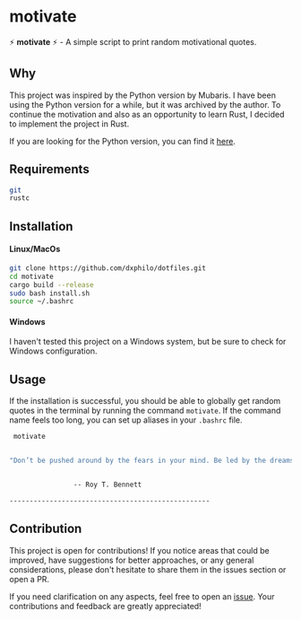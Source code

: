 # motivate

⚡ **motivate** ⚡ - A simple script to print random motivational quotes.

## Why

This project was inspired by the Python version by Mubaris. I have been using the Python version for a while, but it was archived by the author. To continue the motivation and also as an opportunity to learn Rust, I decided to implement the project in Rust.

If you are looking for the Python version, you can find it [here](https://github.com/mubaris/motivate/tree/master).


## Requirements

```bash
git
rustc
```

## Installation

#### Linux/MacOs

```bash
git clone https://github.com/dxphilo/dotfiles.git
cd motivate
cargo build --release
sudo bash install.sh
source ~/.bashrc
```

#### Windows

I haven't tested this project on a Windows system, but be sure to check for Windows configuration.

## Usage

If the installation is successful, you should be able to globally get random quotes in the terminal by running the command `motivate`. If the command name feels too long, you can set up aliases in your `.bashrc` file.

```bash
 motivate


"Don’t be pushed around by the fears in your mind. Be led by the dreams in your heart."


                -- Roy T. Bennett                 

--------------------------------------------------

```



## Contribution

This project is open for contributions! If you notice areas that could be improved, have suggestions for better approaches, or any general considerations, please don't hesitate to share them in the issues section or open a PR.

If you need clarification on any aspects, feel free to open an [issue](https://github.com/dxphilo/dotfiles/issues/new). Your contributions and feedback are greatly appreciated!